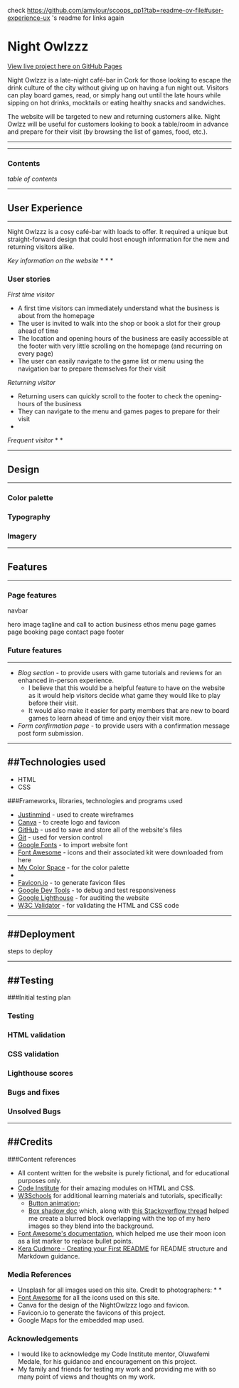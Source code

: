 check https://github.com/amylour/scoops_pp1?tab=readme-ov-file#user-experience-ux 's readme for links again

# Night Owlzzz

[View live project here on GitHub Pages](https://chl03rivs.github.io/night-owlzzz/index.html)

Night Owlzzz is a late-night café-bar in Cork for those looking to escape the drink culture of the city without giving up on having a fun night out. Visitors can play board games, read, or simply hang out until the late hours while sipping on hot drinks, mocktails or eating healthy snacks and sandwiches. 

The website will be targeted to new and returning customers alike. Night Owlzz will be useful for customers looking to book a table/room in advance and prepare for their visit (by browsing the list of games, food, etc.).

----
----
### Contents

*table of contents*

----
## User Experience
----

Night Owlzzz is a cosy café-bar with loads to offer. It required a unique but straight-forward design that could host enough information for the new and returning visitors alike.

*Key information on the website*
*
*
*

### User stories
*First time visitor*

* A first time visitors can immediately understand what the business is about from the homepage
* The user is invited to walk into the shop or book a slot for their group ahead of time
* The location and opening hours of the business are easily accessible at the footer with very little scrolling on the homepage (and recurring on every page)
* The user can easily navigate to the game list or menu using the navigation bar to prepare themselves for their visit

*Returning visitor*

* Returning users can quickly scroll to the footer to check the opening-hours of the business
* They can navigate to the menu and games pages to prepare for their visit
*

*Frequent visitor*
*
*

----
## Design
----
### Color palette



### Typography

### Imagery


------
## Features
---

### Page features
navbar

hero image
tagline and call to action
business ethos
menu page
games page
booking page
contact page
footer

### Future features
----

* *Blog section* - to provide users with game tutorials and reviews for an enhanced in-person experience. 
    * I believe that this would be a helpful feature to have on the website as it would help visitors decide what game they would like to play before their visit. 
    * It would also make it easier for party members that are new to board games to learn ahead of time and enjoy their visit more.
* *Form confirmation page* - to provide users with a confirmation message post form submission.

----
##Technologies used
-----

* HTML
* CSS

###Frameworks, libraries, technologies and programs used

* [Justinmind]() - used to create wireframes
* [Canva]() - to create logo and favicon
* [GitHub]() - used to save and store all of the website's files
* [Git]() - used for version control
* [Google Fonts]() - to import website font
* [Font Awesome]() - icons and their associated kit were downloaded from here
* [My Color Space](https://mycolor.space) - for the color palette
* 
* [Favicon.io]() - to generate favicon files
* [Google Dev Tools]() - to debug and test responsiveness
* [Google Lighthouse]() - for auditing the website
* [W3C Validator]() - for validating the HTML and CSS code

-----
##Deployment
----

steps to deploy

----
##Testing
----
###Initial testing plan

### Testing

### HTML validation

### CSS validation

### Lighthouse scores

### Bugs and fixes

### Unsolved Bugs

---
##Credits
----
###Content references

* All content written for the website is purely fictional, and for educational purposes only.
* [Code Institute](https://codeinstitute.net) for their amazing modules on HTML and CSS.
* [W3Schools](https://www.w3schools.com/) for additional learning materials and tutorials, specifically:
    * [Button animation](https://www.w3schools.com/css/css3_buttons.asp#:~:text=Try%20it%20Yourself%20%C2%BB-,Animated%20Buttons,-Example);
    * [Box shadow doc](https://www.w3schools.com/cssref/css3_pr_box-shadow.php) which, along with [this Stackoverflow thread](https://stackoverflow.com/questions/24709915/blur-the-edges-of-an-image-or-background-image-with-css) helped me create a blurred block overlapping with the top of my hero images so they blend into the background.
* [Font Awesome's documentation](https://origin.fontawesome.com/docs/web/add-icons/pseudo-elements#font-families-and-styles-cheat-sheet), which helped me use their moon icon as a list marker to replace bullet points.
* [Kera Cudmore - Creating your First README](https://github.com/kera-cudmore/readme-examples) for README structure and Markdown guidance.

### Media References

* Unsplash for all images used on this site. Credit to photographers:
    * 
    * 
* [Font Awesome](https://fontawesome.com/) for all the icons used on this site.
* Canva for the design of the NightOwlzzz logo and favicon.
* Favicon.io to generate the favicons of this project.
* Google Maps for the embedded map used.

### Acknowledgements

* I would like to acknowledge my Code Institute mentor, Oluwafemi Medale, for his guidance and encouragement on this project.
* My family and friends for testing my work and providing me with so many point of views and thoughts on my work.